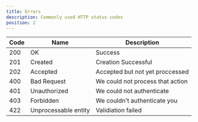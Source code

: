 ```yaml
---
title: Errors
description: Commonly used HTTP status codes
position: 2
---
```


| Code | Name                   | Description                      |
|------|------------------------|----------------------------------|
| 200  | OK                     | Success                          |
| 201  | Created                | Creation Successful              |
| 202  | Accepted               | Accepted but not yet proccessed  |
| 400  | Bad Request            | We could not process that action |
| 401  | Unauthorized           | We could not authenticate        |
| 403  | Forbidden              | We couldn't authenticate you     |
| 422  | Unprocessable entity   | Validiation failed               |
